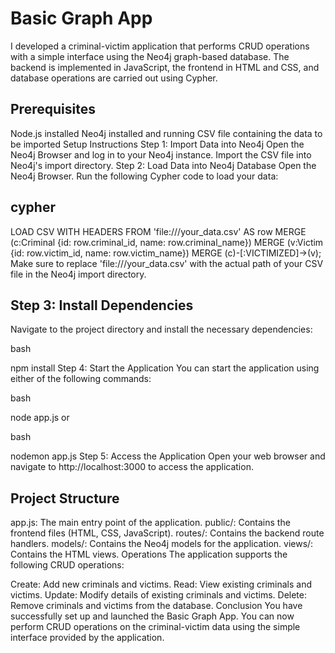 # Basic Graph App
I developed a criminal-victim application that performs CRUD operations with a simple interface using the Neo4j graph-based database. The backend is implemented in JavaScript, the frontend in HTML and CSS, and database operations are carried out using Cypher.

## Prerequisites
Node.js installed
Neo4j installed and running
CSV file containing the data to be imported
Setup Instructions
Step 1: Import Data into Neo4j
Open the Neo4j Browser and log in to your Neo4j instance.
Import the CSV file into Neo4j's import directory.
Step 2: Load Data into Neo4j Database
Open the Neo4j Browser.
Run the following Cypher code to load your data:
## cypher

LOAD CSV WITH HEADERS FROM 'file:///your_data.csv' AS row
MERGE (c:Criminal {id: row.criminal_id, name: row.criminal_name})
MERGE (v:Victim {id: row.victim_id, name: row.victim_name})
MERGE (c)-[:VICTIMIZED]->(v);
Make sure to replace 'file:///your_data.csv' with the actual path of your CSV file in the Neo4j import directory.

## Step 3: Install Dependencies
Navigate to the project directory and install the necessary dependencies:

bash

npm install
Step 4: Start the Application
You can start the application using either of the following commands:

bash

node app.js
or

bash

nodemon app.js
Step 5: Access the Application
Open your web browser and navigate to http://localhost:3000 to access the application.

## Project Structure
app.js: The main entry point of the application.
public/: Contains the frontend files (HTML, CSS, JavaScript).
routes/: Contains the backend route handlers.
models/: Contains the Neo4j models for the application.
views/: Contains the HTML views.
Operations
The application supports the following CRUD operations:

Create: Add new criminals and victims.
Read: View existing criminals and victims.
Update: Modify details of existing criminals and victims.
Delete: Remove criminals and victims from the database.
Conclusion
You have successfully set up and launched the Basic Graph App. You can now perform CRUD operations on the criminal-victim data using the simple interface provided by the application.
